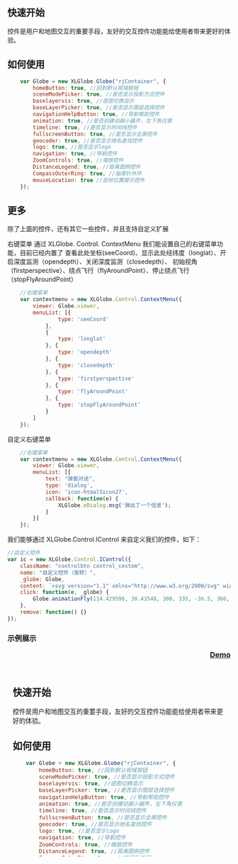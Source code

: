 ## 快速开始

控件是用户和地图交互的重要手段，友好的交互控件功能能给使用者带来更好的体验。

## 如何使用

``` javascript
    var Globe = new XLGlobe.Globe("rjContainer", {
        homeButton: true, //回到默认视域按钮
        sceneModePicker: true, //是否显示投影方式控件
        baselayervis: true, //底图切换显示
        baseLayerPicker: true, //是否显示图层选择控件
        navigationHelpButton: true, //导航帮助控件
        animation: true, //是否创建动画小器件，左下角仪表
        timeline: true, //是否显示时间线控件
        fullscreenButton: true, //是否显示全屏控件
        geocoder: true, //是否显示地名查找控件
        logo: true, //是否显示logo
        navigation: true, //导航控件
        ZoomControls: true, //缩放控件
        DistanceLegend: true, //距离图例控件
        CompassOuterRing: true, //指南针外环
        mouseLocation: true //鼠标位置提示控件
    });
```

## 更多

除了上面的控件，还有其它一些控件，并且支持自定义扩展

  右键菜单
通过 XLGlobe. Control. ContextMenu 我们能设置自己的右键菜单功能，目前已经内置了
查看此处坐标(seeCoord)、显示此处经纬度（longlat）、开启深度监测（opendepth）、关闭深度监测（closedepth）、
初始视角（firstperspective）、绕点飞行（flyAroundPoint）、停止绕点飞行（stopFlyAroundPoint）

``` javascript
    //右键菜单
    var contextmenu = new XLGlobe.Control.ContextMenu({
        viewer: Globe.viewer,
        menuList: [{
                type: 'seeCoord'
            },
            {
                type: 'longlat'
            }, {
                type: 'opendepth'
            }, {
                type: 'closedepth'
            }, {
                type: 'firstperspective'
            }, {
                type: 'flyAroundPoint'
            }, {
                type: 'stopFlyAroundPoint'
            }
        ]
    });
```

自定义右键菜单

``` javascript
    //右键菜单
    var contextmenu = new XLGlobe.Control.ContextMenu({
        viewer: Globe.viewer,
        menuList: [{
            text: "弹窗对话",
            type: 'dialog',
            icon: 'icon-htmal5icon27',
            callback: function(e) {
                XLGlobe.eDialog.msg('弹出了一个信息');
            }
        }]
    });
```

我们能够通过 XLGlobe.Control.IControl 来自定义我们的控件，如下：

``` javascript
//自定义控件
var ic = new XLGlobe.Control.IControl({
    className: "controlbtn control_cestom",
    name: "自定义控件（旋转）",
    _globe: Globe,
    content: `<svg version="1.1" xmlns="http://www.w3.org/2000/svg" width="48" height="48"><path d="M512 928c-125.44 0-224-182.72-224-416s98.56-416 224-416 224 182.72 224 416-98.56 416-224 416z m0-768c-75.84 0-160 144.64-160 352s84.16 352 160 352 160-144.64 160-352-84.16-352-160-352z" fill="#ffffff" p-id="1926"></path><path d="M699.52 797.76a623.04 623.04 0 0 1-299.52-91.84C198.08 589.44 88.96 412.8 151.68 304s270.4-102.72 472.32 14.08 311.04 293.12 248.32 401.92c-30.08 51.84-93.12 77.76-172.8 77.76zM324.16 290.56c-57.6 0-100.16 16.32-117.12 45.44-37.76 65.6 45.44 210.88 224 314.56s346.88 103.04 384 37.44-45.44-210.88-224-314.56a560.32 560.32 0 0 0-266.88-82.88z" fill="#ffffff" p-id="1927"></path><path d="M324.48 797.76c-79.68 0-142.72-25.92-172.8-77.76-64-108.8 46.4-285.44 248.32-401.92S809.6 195.2 872.32 304s-46.4 285.44-248.32 401.92a623.04 623.04 0 0 1-299.52 91.84zM699.84 290.56a560.32 560.32 0 0 0-267.84 82.88c-179.52 103.68-262.72 248.96-224 314.56s205.44 66.24 384-37.44 262.72-248.96 224-314.56c-16-29.12-58.56-45.44-116.16-45.44z" fill="#ffffff" p-id="1928"></path><path d="M512 512m-64 0a64 64 0 1 0 128 0 64 64 0 1 0-128 0Z" fill="#ffffff" p-id="1929"></path><path d="M512 592a80 80 0 1 1 80-80 80 80 0 0 1-80 80z m0-128a48 48 0 1 0 48 48 48 48 0 0 0-48-48z" fill="#ffffff" p-id="1930"></path></svg>`,
    click: function(e, _globe) {
        Globe.animationFly(114.429596, 30.43548, 300, 335, -36.5, 360, 2);
    },
    remove: function() {}
});
```

### 示例展示 <p align="right"><a href="#/editor?type=scene%2Fcontorl&example=contorl" target="_blank">Demo</a></p>

<iframe width="100%" height="430" src="#/editor?type=scene%2Fcontorl&example=contorl" allowfullscreen="allowfullscreen" frameborder="0"></iframe>

&emsp; 

&emsp; 

&emsp; 